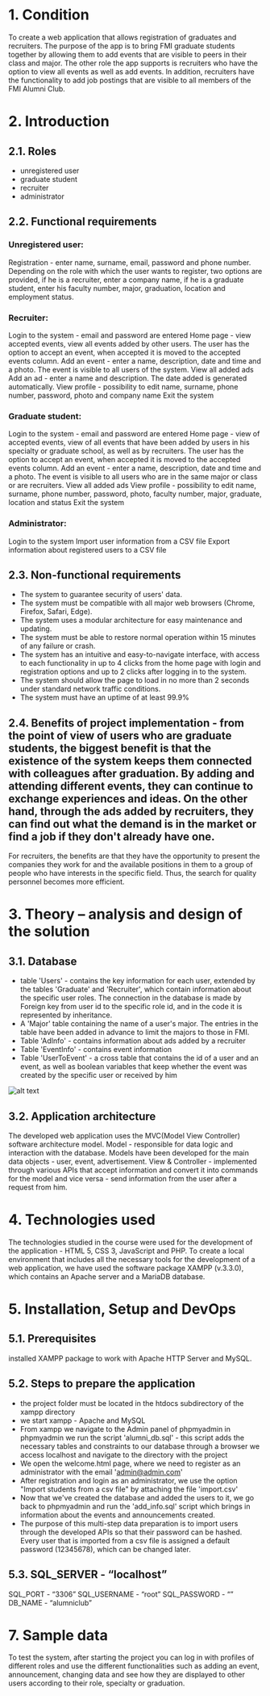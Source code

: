 # 1. Condition
To create a web application that allows registration of graduates and recruiters. The purpose of the app is to bring FMI graduate students together by allowing them to add events that are visible to peers in their class and major.
The other role the app supports is recruiters who have the option to view all events as well as add events. In addition, recruiters have the functionality to add job postings that are visible to all members of the FMI Alumni Club.

# 2. Introduction
## 2.1. Roles
- unregistered user
- graduate student
- recruiter
- administrator
  
## 2.2. Functional requirements

### Unregistered user:
Registration - enter name, surname, email, password and phone number. Depending on the role with which the user wants to register, two options are provided, if he is a recruiter, enter a company name, if he is a graduate student, enter his faculty number, major, graduation, location and employment status.

### Recruiter:
Login to the system - email and password are entered
Home page - view accepted events, view all events added by other users. The user has the option to accept an event, when accepted it is moved to the accepted events column.
Add an event - enter a name, description, date and time and a photo. The event is visible to all users of the system.
View all added ads
Add an ad - enter a name and description. The date added is generated automatically.
View profile - possibility to edit name, surname, phone number, password, photo and company name
Exit the system

### Graduate student:
Login to the system - email and password are entered
Home page - view of accepted events, view of all events that have been added by users in his specialty or graduate school, as well as by recruiters. The user has the option to accept an event, when accepted it is moved to the accepted events column.
Add an event - enter a name, description, date and time and a photo. The event is visible to all users who are in the same major or class or are recruiters.
View all added ads
View profile - possibility to edit name, surname, phone number, password, photo, faculty number, major, graduate, location and status
Exit the system


### Administrator:
Login to the system
Import user information from a CSV file
Export information about registered users to a CSV file


## 2.3. Non-functional requirements

- The system to guarantee security of users' data.
- The system must be compatible with all major web browsers (Chrome, Firefox, Safari, Edge).
- The system uses a modular architecture for easy maintenance and updating.
- The system must be able to restore normal operation within 15 minutes of any failure or crash.
- The system has an intuitive and easy-to-navigate interface, with access to each functionality in up to 4 clicks from the home page with login and registration options and up to 2 clicks after logging in to the system.
- The system should allow the page to load in no more than 2 seconds under standard network traffic conditions.
- The system must have an uptime of at least 99.9%

## 2.4. Benefits of project implementation - from the point of view of users who are graduate students, the biggest benefit is that the existence of the system keeps them connected with colleagues after graduation. By adding and attending different events, they can continue to exchange experiences and ideas. On the other hand, through the ads added by recruiters, they can find out what the demand is in the market or find a job if they don't already have one.
For recruiters, the benefits are that they have the opportunity to present the companies they work for and the available positions in them to a group of people who have interests in the specific field. Thus, the search for quality personnel becomes more efficient.

# 3. Theory – analysis and design of the solution 
## 3.1. Database 
- table 'Users' - contains the key information for each user, extended by the tables 'Graduate' and 'Recruiter', which contain information about the specific user roles. The connection in the database is made by Foreign key from user id to the specific role id, and in the code it is represented by inheritance.
- A 'Major' table containing the name of a user's major. The entries in the table have been added in advance to limit the majors to those in FMI.
- Table 'AdInfo' - contains information about ads added by a recruiter
- Table 'EventInfo' - contains event information
- Table 'UserToEvent' - a cross table that contains the id of a user and an event, as well as boolean variables that keep whether the event was created by the specific user or received by him

![alt text](https://github.com/vils03/AlumniClub/blob/main/database/er_diagram.png)

## 3.2. Application architecture
The developed web application uses the MVC(Model View Controller) software architecture model.
Model - responsible for data logic and interaction with the database. Models have been developed for the main data objects - user, event, advertisement.
View & Controller - implemented through various APIs that accept information and convert it into commands for the model and vice versa - send information from the user after a request from him.

# 4. Technologies used
The technologies studied in the course were used for the development of the application - HTML 5, CSS 3, JavaScript and PHP. To create a local environment that includes all the necessary tools for the development of a web application, we have used the software package XAMPP (v.3.3.0), which contains an Apache server and a MariaDB database.


# 5. Installation, Setup and DevOps 

## 5.1. Prerequisites
installed XAMPP package to work with Apache HTTP Server and MySQL.
## 5.2. Steps to prepare the application
- the project folder must be located in the htdocs subdirectory of the xampp directory
- we start xampp - Apache and MySQL
- From xampp we navigate to the Admin panel of phpmyadmin
in phpmyadmin we run the script 'alumni_db.sql' - this script adds the necessary tables and constraints to our database
through a browser we access localhost and navigate to the directory with the project
- We open the welcome.html page, where we need to register as an administrator with the email 'admin@admin.com'
- After registration and login as an administrator, we use the option "Import students from a csv file" by attaching the file 'import.csv'
- Now that we've created the database and added the users to it, we go back to phpmyadmin and run the 'add_info.sql' script which brings in information about the events and announcements created.
- The purpose of this multi-step data preparation is to import users through the developed APIs so that their password can be hashed. Every user that is imported from a csv file is assigned a default password (12345678), which can be changed later.

## 5.3. SQL_SERVER - “localhost”
SQL_PORT - “3306”
SQL_USERNAME - “root”
SQL_PASSWORD - “”
DB_NAME - “alumniclub”

# 7. Sample data 
To test the system, after starting the project you can log in with profiles of different roles and use the different functionalities such as adding an event, announcement, changing data and see how they are displayed to other users according to their role, specialty or graduation.

